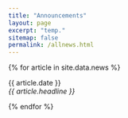 ```yaml
---
title: "Announcements"
layout: page
excerpt: "temp."
sitemap: false
permalink: /allnews.html
---
```


{% for article in site.data.news  %}
<p>{{ article.date }} <br>
<em>{{ article.headline }}</em></p>
{% endfor %}
